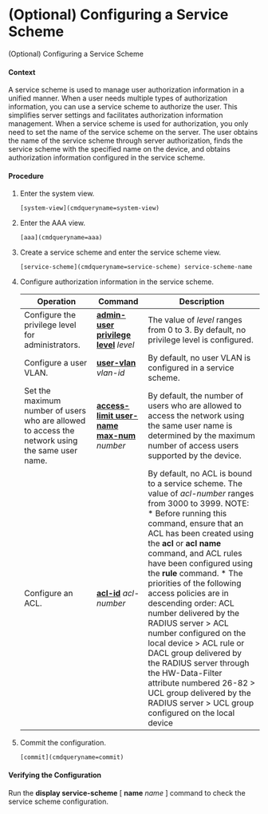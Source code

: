 (Optional) Configuring a Service Scheme
=======================================

(Optional) Configuring a Service Scheme

#### Context

A service scheme is used to manage user authorization information in a unified manner. When a user needs multiple types of authorization information, you can use a service scheme to authorize the user. This simplifies server settings and facilitates authorization information management. When a service scheme is used for authorization, you only need to set the name of the service scheme on the server. The user obtains the name of the service scheme through server authorization, finds the service scheme with the specified name on the device, and obtains authorization information configured in the service scheme.


#### Procedure

1. Enter the system view.
   
   
   ```
   [system-view](cmdqueryname=system-view)
   ```
2. Enter the AAA view.
   
   
   ```
   [aaa](cmdqueryname=aaa)
   ```
3. Create a service scheme and enter the service scheme view.
   
   
   ```
   [service-scheme](cmdqueryname=service-scheme) service-scheme-name
   ```
4. Configure authorization information in the service scheme.
   
   
   
   | Operation | Command | Description |
   | --- | --- | --- |
   | Configure the privilege level for administrators. | [**admin-user privilege level**](cmdqueryname=admin-user+privilege+level) *level* | The value of *level* ranges from 0 to 3. By default, no privilege level is configured. |
   | Configure a user VLAN. | [**user-vlan**](cmdqueryname=user-vlan) *vlan-id* | By default, no user VLAN is configured in a service scheme. |
   | Set the maximum number of users who are allowed to access the network using the same user name. | [**access-limit user-name max-num**](cmdqueryname=access-limit+user-name+max-num) *number* | By default, the number of users who are allowed to access the network using the same user name is determined by the maximum number of access users supported by the device. |
   | Configure an ACL. | **[**acl-id**](cmdqueryname=acl-id)** *acl-number* | By default, no ACL is bound to a service scheme.  The value of *acl-number* ranges from 3000 to 3999.  NOTE:  * Before running this command, ensure that an ACL has been created using the **acl** or **acl name** command, and ACL rules have been configured using the **rule** command. * The priorities of the following access policies are in descending order: ACL number delivered by the RADIUS server > ACL number configured on the local device > ACL rule or DACL group delivered by the RADIUS server through the HW-Data-Filter attribute numbered 26-82 > UCL group delivered by the RADIUS server > UCL group configured on the local device |
5. Commit the configuration.
   
   
   ```
   [commit](cmdqueryname=commit)
   ```

#### Verifying the Configuration

Run the **display service-scheme** [ **name** *name* ] command to check the service scheme configuration.